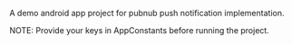 A demo android app project for pubnub push notification implementation.


NOTE: Provide your keys in AppConstants before running the project.
